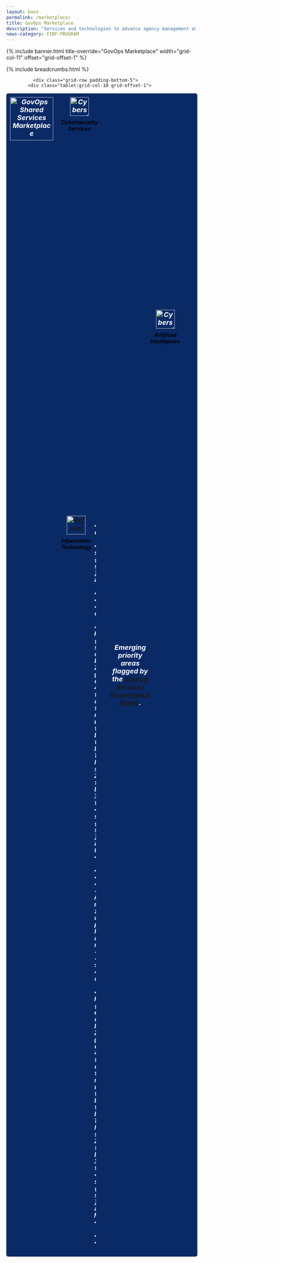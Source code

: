 ```yaml
---
layout: base
permalink: /marketplace/
title: GovOps Marketplace
description: "Services and technologies to advance agency management and operations"
news-category: FIBF-PROGRAM
---
```

<style>
  a.green-link {
    color: #D83933; /* Green color */
  }
</style>

{% include banner.html title-override="GovOps Marketplace" width="grid-col-11" offset="grid-offset-1" %}

<div class="grid-container">
    <div class="grid-row grid-gap">
            <div class="tablet:grid-col-10 tablet:grid-offset-1 padding-top-1">
            {% include breadcrumbs.html %}
            </div>
    </div>
</div>
<section class="pm" id="govops-marketplace">
    <div class="grid-container">

<!-- chop start -->
  
              <div class="grid-row padding-bottom-5">
            <div class="tablet:grid-col-10 grid-offset-1">
<style>

.govops-container {
    display: flex;
    align-items: center; /* Vertically aligns the text and image */
    gap: 20px; /* Adds spacing between the image and text */
}

.govops-logo {
    width: 100px; /* Adjust based on your logo size */
    height: auto;
}

.govops-text {
    flex: 1; /* Allows text to take up remaining space */
}

.rectangle {
       
  background-color: #0A2A66;  /* Dark blue */
  color: #fff;               /* White text (if desired) */
    padding: 10px;
            width: 97%;
     font-size: 18px;
            font-weight: bold;
            font-style: italic;
            text-align: center;
  padding: 10px;
  border-radius: 5px;
  display: flex;
  align-items: center; /* Ensures both flag and text are vertically centered */
 
        }

.rectangle img {
margin-right: 5px;

}
  
     .icon-container {
            display: flex;
            justify-content: center;
            gap: 20px;
            flex-wrap: wrap;
            margin-top: 20px;
        }
        .icon {
            text-align: center;
        }
        .icon img {
            width: 50px;
            height: 50px;
            transition: transform 0.6s ease-in-out;
        }
        .icon img:hover {
            transform: rotateY(180deg);
        }
        .icon p {
            margin-top: 5px;
            font-size: 14px;
            color: black;
        }

</style>

  <div class="rectangle">

    <IMG SRC="/assets/images/icon_us_flag_64.png">
        In order to improve the way government delivers services externally, we must aggressively reform the way government delivers services internally.
    </div>    

<BR>



<STYLE>

.govops-grid {
  display: grid;
  grid-template-columns: auto 1fr;   /* Left column for the seal/IT, right column for icons */
  grid-template-rows: auto auto;      /* Two rows: top row for first set, bottom row for second set */
  gap: 1rem;                         /* Space between grid cells */
  align-items: start;
}

/* Left Column */
.govops-seal {
  grid-column: 1;
  grid-row: 1;
  justify-self: center; /* Center the seal horizontally */
}

.it-icon {
  grid-column: 1;
  grid-row: 2;
  justify-self: center; /* Center the IT icon horizontally */
}



/* Right Column (Icons) */
/* Both rows will share the same grid structure so that each column aligns */
.top-icons,
.bottom-icons {
  grid-column: 2;
  display: grid;
  grid-template-columns: repeat(5, 1fr); /* 5 columns for 5 icons */
  gap: 1rem;
}

  .ssgb-icons {
  grid-column: 2;
  display: grid;
  grid-template-columns: repeat(8, 1fr); /* 5 columns for 5 icons */
  gap: 1rem;
}

  .ssgb-icons {
  grid-row: 1;
}

.top-icons {
  grid-row: 1;
}

.bottom-icons {
  grid-row: 2;
}

/* Icon styling */
.icon {
  text-align: center;
  font-weight: bold;
}

.icon img {
  max-width: 50px; /* Adjust as needed */
  display: block;
  margin: 0 auto 0.5rem;
}

/* Optional: Placeholder styling (if needed) */
.placeholder {
  visibility: hidden;
}


  .govops-seal img {
  width: 100px;
  height: auto;
}

.it-icon img {
  width: 50px;
  height: auto;
}
  

</STYLE>


<STYLE>

.govops-grid {
  display: grid;
  grid-template-columns: auto 1fr;  /* Left col for seal/IT, right col for icons */
  grid-template-rows: auto auto;    /* Top row for seal & top icons, bottom row for IT & bottom icons */
  gap: 1rem;
  align-items: start;               /* Top-align rows */
}

/* Center the entire seal container in its grid cell */
.govops-seal {
  grid-column: 1;
  grid-row: 1;
  display: flex;
  flex-direction: column;   /* Stack image/text (if any) vertically */
  align-items: center;      /* Center horizontally */
  justify-content: center;  /* If you want vertical centering within the cell */
}

.govops-seal img {
  width: 115px;  /* GovOps seal at 115px wide */
  height: auto;
  margin-bottom: 0.5rem;
}

/* IT icon directly under the seal, also centered */
.it-icon {
  grid-column: 1;
  grid-row: 2;
  display: flex;
  flex-direction: column;   /* Stack image + text */
  align-items: center;      /* Center horizontally */
  justify-content: center;
  text-align: center;       /* Ensures the text is also centered */
  font-weight: bold;
}

.it-icon img {
  width: 50px;   /* IT icon at 50px wide */
  height: auto;
  margin-bottom: 0.5rem;
   align-items: start;
}

/* Right column: top icons and bottom icons each as a grid */
.top-icons,
.bottom-icons {
  grid-column: 2;        /* Right column */
  display: grid;
  grid-template-columns: repeat(5, 1fr); /* 5 icons across */
  align-items: start;
  gap: 0.5rem;
}

.top-icons {
  grid-row: 1;  /* Top row of icons */
}
.bottom-icons {
  grid-row: 2;  /* Bottom row of icons */
}

.icon {
  text-align: center;
  font-weight: bold;
}

.icon img {
  max-width: 50px; /* Adjust as needed for all right-side icons */
  display: block;
  margin: 0 auto 0.5rem;
}


</STYLE>


<span class="govops-container">
<div class="govops-grid">
  <!-- Top-left: GovOps Seal -->
  <div class="govops-seal">
    <img 
      src="/assets/images/marketplace/icon_govops.jpg" 
      alt="GovOps Shared Services Marketplace"
    >
    <!-- If you need text for the seal, you could put it here -->
  </div>

  <!-- Top-right: Row of icons (Financial, Grants, etc.) -->
  <div class="top-icons">
    <div class="icon">
      <img src="/assets/images/fibf/icons/icon.cyber.webp" alt="Cybersecurity Services">
      <p>Cybersecurity<br>Services</p>
    </div>
    
    <div class="icon">
      <A HREF="/marketplace/qsmo-ffm/"><img src="/assets/images/fibf/icons/icon.corefm.webp" alt="Financial Management"></A>
      <p>Financial<br>Management</p>
    </div>
    <div class="icon">
      <A HREF="/marketplace/qsmo-grm/"><img src="/assets/images/fibf/icons/icon.grants.webp" alt="Grants Management"></A>
      <p>Grants<br>Management</p>
    </div>
    <div class="icon">
      <A HREF="/marketplace/qsmo-hcm/"><img src="/assets/images/fibf/icons/icon.hr.webp" alt="Human Resources"></A>
      <p>Human<br>Resources</p>
    </div>
    <div class="icon">
      <A HREF="/marketplace/ess-trt2/"><img src="/assets/images/fibf/icons/icon.travel.webp" alt="Travel & Expense"></A>
      <p>Travel &<br>Expense</p>
    </div>

  </div>

  <!-- Bottom-left: IT icon (centered under seal) -->

  <!--
  <div class="it-icon">
    <img 
      src="/assets/images/fibf/icons/icon.computer.webp" 
      alt="Information Technology"
    >
    <p>Information<br>Technology</p>
  </div>
-->

  <!-- Bottom-right: Second row of icons (Fleet, Purchase Cards, etc.) -->
  <div class="bottom-icons">
    <div class="icon">
     <a href="{{site.baseurl}}/marketplace/ess-eis/" class="margin-bottom-2 grid-col-4 text-center text-no-underline text-black text-bold line-height-sans-2 font-body-3xs" title=""><img 
      src="{{ site.baseurl }}/assets/images/fibf/icons/icon.computer.webp" 
      alt="Information Technology"></a>
    <p>Information<br>Technology</p>
    </div>
    
    <div class="icon">
      <img src="{{ site.baseurl }}/assets/images/fibf/icons/car.icon.webp" alt="Fleet">
      <p>Fleet</p>
    </div>
    <div class="icon">
      <A HREF="{{site.baseurl}}/marketplace/ess-smartpay/" class="margin-bottom-2 grid-col-4 text-center text-no-underline text-black text-bold line-height-sans-2 font-body-3xs" title=""><img src="{{ site.baseurl }}/assets/images/fibf/icons/icon.smartpay.webp" alt="Purchase Cards"></A>
      <p>Purchase<br>Cards</p>
    </div>
    <!-- Add more icons or placeholders here as needed -->
    <div class="icon">
      <A HREF="{{site.baseurl}}/marketplace/ess-erm/" class="margin-bottom-2 grid-col-4 text-center text-no-underline text-black text-bold line-height-sans-2 font-body-3xs" title=""><img src="{{ site.baseurl }}/assets/images/fibf/icons/icon.erm.webp" alt="Records Management"></A>
      <p>Records<br>Management</p>
    </div>

<!--
     <div class="icon">
      <img src="{{ site.baseurl }}/assets/images/fibf/icons/icon.erm.webp" alt="Records Management">
      <p>Records<br>Management</p>
    </div>

     <div class="icon">
      <img src="{{ site.baseurl }}/assets/images/fibf/icons/icon.erm.webp" alt="Records Management">
      <p>Records<br>Management</p>
    </div>

-->
  
  </div>
</div>
</SPAN>

<STYLE>

/* Info box is hidden by default */
.icon-hover-info {
  display: none;
  background: #222;          /* Dark background */
  color: #fff;               /* White text */
  padding: 10px;             /* Adjust as needed */
  border-radius: 8px;        /* Rounded corners */
  margin-top: 10px;          /* Space below the icon */
}

/* On hover, show the info box immediately */
.icon:hover .icon-hover-info {
  display: block;
}


/* Optional styling for text inside the hover box */
.budget-amount {
  font-size: 1.1rem;
  font-weight: bold;
}
.budget-year {
  font-size: 0.9rem;
  opacity: 0.9;  /* Slightly lighter if you want */
  margin-top: 0.25rem;
}

</STYLE>


<div class="icon-hover-info">
    <div class="budget-amount">$6.8 Trillion</div>
    <div class="budget-year">2024 Federal Budget</div>
  </div>


<hr>

 
 <p class="govops-text">
Emerging priority areas flagged by the <A HREF="https://ussm.gsa.gov/ssgb">Shared Services Governance Board</A>.
<div class="ssgb-icons">

  
  <div class="icon">
      <img src="/assets/images/fibf/icons/icon.cyber.webp" alt="Cybersecurity Services">
      <p>Artificial<BR>
      Intelligence</p>
    </div>
    
    <div class="icon">
      <A HREF="/marketplace/qsmo-ffm/"><img src="/assets/images/fibf/icons/icon.corefm.webp" alt="Financial Management"></A>
      <p>Customer<BR>
      Experience</p>
    </div>
    <div class="icon">
      <A HREF="/marketplace/qsmo-grm/"><img src="/assets/images/fibf/icons/icon.grants.webp" alt="Grants Management"></A>
      <p>Contract<BR>Writing</p>
    </div>
    <div class="icon">
      <A HREF="/marketplace/qsmo-hcm/"><img src="/assets/images/fibf/icons/icon.hr.webp" alt="Human Resources"></A>
      <p>Identity<BR>
      Management</p>
    </div>
    <div class="icon">
      <A HREF="/marketplace/ess-trt2/"><img src="/assets/images/fibf/icons/icon.travel.webp" alt="Travel & Expense"></A>
      <p>Data<BR>Services</p>
    </div>

       <div class="icon">
      <img src="/assets/images/fibf/icons/icon.cyber.webp" alt="Cybersecurity Services">
      <p>Real<BR>Property
      </p>
    </div>
    
    <div class="icon">
      <A HREF="/marketplace/qsmo-ffm/"><img src="/assets/images/fibf/icons/icon.corefm.webp" alt="Financial Management"></A>
      <p>International<BR>
      Services</p>
    </div>
    <div class="icon">
      <A HREF="/marketplace/qsmo-grm/"><img src="/assets/images/fibf/icons/icon.grants.webp" alt="Grants Management"></A>
      <p>FOIA<BR>Services</p>
    </div>
  


  </div>

  

     <!--
   Marketplace solutions will blend commercial practices with federal requirements to improve government efficiency, reduce agency operating costs, and drive public accountability in agency management and operations. 

<P><B>Find solutions here:</B></P>
   <span style="display: block; height: 8px;"></span>
 <div class="icon-container">
        <div class="icon">
          <a href="{{site.baseurl}}/marketplace/qsmo-ffm/" class="margin-bottom-2 grid-col-4 text-center text-no-underline text-black text-bold line-height-sans-2 font-body-3xs" title="">
          <img src="{{ site.baseurl }}/assets/images/fibf/icons/icon.corefm.webp" alt="Icon 1"><p>Financial<BR>Management</p></a></div>
        <div class="icon">
           <a href="{{site.baseurl}}/marketplace/qsmo-grm/" class="margin-bottom-2 grid-col-4 text-center text-no-underline text-black text-bold line-height-sans-2 font-body-3xs" title="">
          <img src="{{ site.baseurl }}/assets/images/fibf/icons/icon.grants.webp" alt="Icon 2"><p>Grants<BR>Management</p></a></div>
        <div class="icon">
           <a href="{{site.baseurl}}/marketplace/qsmo-hcm/" class="margin-bottom-2 grid-col-4 text-center text-no-underline text-black text-bold line-height-sans-2 font-body-3xs" title=""><img src="{{ site.baseurl }}/assets/images/fibf/icons/icon.hr.webp" alt="Icon 3"><p>Human<BR>Resources</p></a></div>
        <div class="icon">
          <a href="{{site.baseurl}}/marketplace/ess-trt2/" class="margin-bottom-2 grid-col-4 text-center text-no-underline text-black text-bold line-height-sans-2 font-body-3xs" title=""><img src="{{ site.baseurl }}/assets/images/fibf/icons/icon.travel.webp" alt="Icon 4"><p>Travel &<BR>Expense</p></a></div>
        <div class="icon">
          <a href="{{site.baseurl}}/marketplace/qsmo-cyb/" class="margin-bottom-2 grid-col-4 text-center text-no-underline text-black text-bold line-height-sans-2 font-body-3xs" title=""><img src="{{ site.baseurl }}/assets/images/fibf/icons/icon.cyber.webp" alt="Icon 5"><p>Cybersecurity<BR>Services</p></a></div>
        <div class="icon">
          <a href="{{site.baseurl}}/marketplace/ess-eis/" class="margin-bottom-2 grid-col-4 text-center text-no-underline text-black text-bold line-height-sans-2 font-body-3xs" title=""><img src="{{ site.baseurl }}/assets/images/fibf/icons/icon.computer.webp" alt="Icon 6"><p>Information<BR>Technology</p></a></div>
        <div class="icon">
          <a href="{{site.baseurl}}/marketplace/ess-fleet/" class="margin-bottom-2 grid-col-4 text-center text-no-underline text-black text-bold line-height-sans-2 font-body-3xs" title=""><img src="{{ site.baseurl }}/assets/images/fibf/icons/car.icon.webp" alt="Icon 7"><p>Fleet</p></a></div>
        <div class="icon">
           <a href="{{site.baseurl}}/marketplace/ess-smartpay/" class="margin-bottom-2 grid-col-4 text-center text-no-underline text-black text-bold line-height-sans-2 font-body-3xs" title=""><img src="{{ site.baseurl }}/assets/images/fibf/icons/icon.smartpay.webp" alt="Icon 8"><p>Purchase<BR>Cards</p></a></div>
        <div class="icon">
          <a href="{{site.baseurl}}/marketplace/ess-erm/" class="margin-bottom-2 grid-col-4 text-center text-no-underline text-black text-bold line-height-sans-2 font-body-3xs" title=""><img src="{{ site.baseurl }}/assets/images/fibf/icons/icon.erm.webp" alt="Icon 9"><p>Records<BR>Management</p></a></div>
    </div>
-->

    Marketplace partners must deliver modern technology and services needed to propery manage agency operations. An efficient management ecosystem will deliver a citizen-centric, accountable, performance-driven approach to agency operations that restores the government's focus on administration's priorities and improves mission delivery in service to American taxpayers.
    </p>


            </div>
        </div>

       
            
 
     
        </div>


 
</section>
